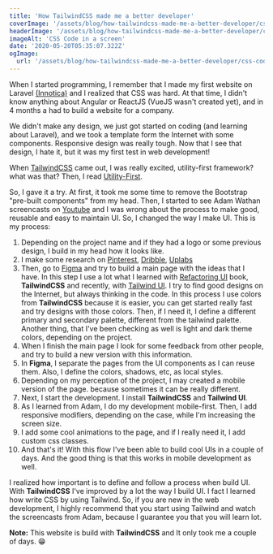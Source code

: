 ```yaml
---
title: 'How TailwindCSS made me a better developer'
coverImage: '/assets/blog/how-tailwindcss-made-me-a-better-developer/css-code.jpeg'
headerImage: '/assets/blog/how-tailwindcss-made-me-a-better-developer/css-code.jpeg'
imageAlt: 'CSS Code in a screen'
date: '2020-05-20T05:35:07.322Z'
ogImage:
  url: '/assets/blog/how-tailwindcss-made-me-a-better-developer/css-code.jpeg'
---
```


When I started programming, I remember that I made my first website on Laravel [(Innotica)](https://innotica.net/) and I realized that CSS was hard.
At that time, I didn't know anything about Angular or ReactJS (VueJS wasn't created yet), and in 4 months a had to build a website for a company.

We didn't make any design, we just got started on coding (and learning about Laravel), and we took a template form the Internet with some
components. Responsive design was really tough. Now that I see that design, I hate it, but it was my first test in web development!

When [TailwindCSS](https://tailwindcss.com/) came out, I was really excited, utility-first framework? what was that? Then, I read [Utility-First](https://tailwindcss.com/docs/utility-first).

So, I gave it a try. At first, it took me some time to remove the Bootstrap "pre-built components" from my head. Then, I
started to see Adam Wathan screencasts on [Youtube](https://www.youtube.com/channel/UCy1H38XrN7hi7wHSClfXPqQ) and I was
wrong about the process to make good, reusable and easy to maintain UI. So, I changed the way I make UI. This is my process:

1. Depending on the project name and if they had a logo or some previous design, I build in my head how it looks like.
2. I make some research on [Pinterest](https://www.pinterest.com/), [Dribble](https://dribbble.com/), [Uplabs](https://www.uplabs.com/)
3. Then, go to [Figma](https://www.figma.com) and try to build a main page with the ideas that I have. In this step I use a lot what I learned
with [Refactoring UI](https://refactoringui.com/) book, **TailwindCSS** and recently, with [Tailwind UI](https://tailwindui.com). I try to find
good designs on the Internet, but always thinking in the code. In this process I use colors from **TailwindCSS** because it is easier,
you can get started really fast and try designs with those colors.
Then, if I need it, I define a different primary and secondary palette, different from the tailwind palette. Another thing, that I've been
checking as well is light and dark theme colors, depending on the project.
4. When I finish the main page I look for some feedback from other people, and try to build a new version with this information.
5. In **Figma**, I separate the pages from the UI components as I can reuse them. Also, I define the colors, shadows, etc, as local styles.
6. Depending on my perception of the project, I may created a mobile version of the page. because sometimes it can be really different.
7. Next, I start the development. I install **TailwindCSS** and **Tailwind UI**.
8. As I learned from Adam, I do my development mobile-first. Then, I add responsive modifiers, depending on the case,
while I'm increasing the screen size.
9. I add some cool animations to the page, and if I really need it, I add custom css classes.
10. And that's it! With this flow I've been able to build cool UIs in a couple of days. And the good thing is that this
works in mobile development as well.

I realized how important is to define and follow a process when build UI. With **TailwindCSS** I've improved by a lot the way
I build UI. I fact I learned how write CSS by using Tailwind. So, if you are new in the web development, I highly recommend
that you start using Tailwind and watch the screencasts from Adam, because I guarantee you that you will learn lot.

**Note:** This website is build with **TailwindCSS** and It only took me a couple of days. 😁
